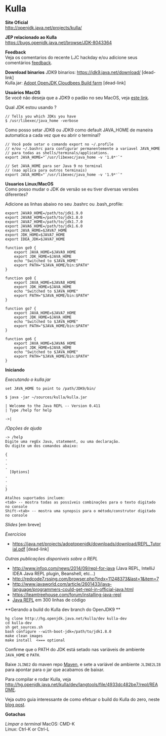 # Kulla

**Site Oficial** <br/>
http://openjdk.java.net/projects/kulla/

**JEP relacionado ao Kulla**<br/>
https://bugs.openjdk.java.net/browse/JDK-8043364

**Feedback**  
Veja os comentarios do recente LJC hackday e/ou adicione seus comentários [feedback](https://docs.google.com/document/d/1b236MW-cliUrmSWyVkBBs460Inh5lLcLvRsOmGThzlg/edit?usp=sharing).

**Download binarios**
JDK9 binarios: https://jdk9.java.net/download/ [dead-link]<br/>
Kulla.jar: [Adopt OpenJDK Cloudbees Build farm](https://adopt-openjdk.ci.cloudbees.com/view/OpenJDK/job/langtools-1.9-linux-x86_64-kulla-dev/lastSuccessfulBuild/artifact/) [dead-link]

**Usuários MacOS**<br/>
Se você não deseja que a JDK9 o padão no seu MacOS, veja [este link](http://javapapo.blogspot.com/2013/02/multiple-java-jdks-on-your-macosx.html).

Qual JDK estou usando ?
```
// Tells you which JDKs you have
$ /usr/libexec/java_home -verbose
```

Como posso setar JDK8 ou JDK9 como default JAVA_HOME de maneira automatica a cada vez que eu abrir o terminal?
```
// Você pode setar o comando export no ~/.profile
// e/ou ~/.bashrc para configurar permanentemente a variavel JAVA_HOME
// para todas as shells/terminals/applications.
export JAVA_HOME="`/usr/libexec/java_home -v '1.8*'`"

// Set JAVA_HOME para ser Java 9 no terminal
// (nao aplica para outros terminais)
export JAVA_HOME="`/usr/libexec/java_home -v '1.9*'`"
```

**Usuarios Linux/MacOS**<br/>
Como posso mudar o JDK de versão se eu tiver diversas versões diferentes?

Adicione as linhas abaixo no seu .bashrc ou .bash_profile:

```
export JAVA9_HOME=/path/to/jdk1.9.0
export JAVA8_HOME=/path/to/jdk1.8.0
export JAVA7_HOME=/path/to/jdk1.7.0
export JAVA6_HOME=/path/to/jdk1.6.0
export JAVA_HOME=$JAVA7_HOME
export JDK_HOME=$JAVA7_HOME
export IDEA_JDK=$JAVA7_HOME
 
function go9 {
    export JAVA_HOME=$JAVA9_HOME
    export JDK_HOME=$JAVA_HOME
    echo "Switched to $JAVA_HOME"
    export PATH="$JAVA_HOME/bin:$PATH"
}

function go8 {
    export JAVA_HOME=$JAVA8_HOME
    export JDK_HOME=$JAVA_HOME
    echo "Switched to $JAVA_HOME"
    export PATH="$JAVA_HOME/bin:$PATH"
}
 
function go7 {
    export JAVA_HOME=$JAVA7_HOME
    export JDK_HOME=$JAVA_HOME
    echo "Switched to $JAVA_HOME"
    export PATH="$JAVA_HOME/bin:$PATH"
}
 
function go6 {
    export JAVA_HOME=$JAVA6_HOME
    export JDK_HOME=$JAVA_HOME
    echo "Switched to $JAVA_HOME"
    export PATH="$JAVA_HOME/bin:$PATH"
}
```

**Iniciando**

*Executando o kulla.jar*

```
set JAVA_HOME to point to /path/JDK9/bin/
```
```
$ java -jar ~/sources/kulla/kulla.jar
```

```
| Welcome to the Java REPL -- Version 0.411
| Type /help for help

->|
```

*/Opções de ajuda*

```
-> /help
Digite uma regEx Java, statement, ou uma declaração.
Ou digite um dos comandos abaixo:

{
. 
.
. 
  [Options]
. 
.
. 
}

Atalhos suportados incluem:
<tab> -- mostra todas as possíveis combinações para o texto digitado no console
Shift-<tab> -- mostra uma synopsis para o método/construtor digitado no console
```

*Slides*
[em breve]

*Exercícios*<br/>
- https://java.net/projects/adoptopenjdk/downloads/download/REPL_Tutorial.pdf [dead-link]

*Outras publicações disponiveis sobre o REPL*
- http://www.infoq.com/news/2014/09/repl-for-java (Java REPL, IntelliJ IDEA Java REPL plugin, Beanshell, etc...)
- http://redcode7.rssing.com/browser.php?indx=11248373&last=1&item=7
- http://www.javaworld.com/article/2601433/java-language/programmers-could-get-repl-in-official-java.html
- https://teamtreehouse.com/forum/installing-java-repl
- [Java REPL](https://github.com/parrt/cs652/blob/master/projects/Java-REPL.md) em 300 linhas de  código

**Gerando a build do Kulla dev branch do OpenJDK9 **

```
hg clone http://hg.openjdk.java.net/kulla/dev kulla-dev
cd kulla-dev
sh get_sources.sh
bash configure --with-boot-jdk=/path/to/jdk1.8.0
make clean images
make install  <=== optional
```

Confirme que o PATH do JDK está setado nas variáveis de ambiente ```JAVA_HOME``` e ```PATH```.

Baixe ```JLINE2``` do maven repo [Maven](http://mvnrepository.com/artifact/jline/jline), e sete a variável de ambiente ```JLINE2LIB``` para apontar para o jar que acabamos de baixar.

Para compilar e rodar Kulla, veja http://hg.openjdk.java.net/kulla/dev/langtools/file/4933dc482be7/repl/README.

Veja outro guia interessante de como efetuar o build do Kulla do zero, neste [blog post](http://www.jclarity.com/2015/04/15/java-9-repl-getting-started-guide/).

**Gotachas**  

*Limpar o terminal*
 MacOS: CMD-K <br/>
 Linux: Ctrl-K or Ctrl-L